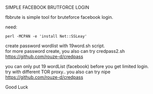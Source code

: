 SIMPLE FACEBOOK BRUTFORCE LOGIN

fbbrute is simple tool for bruteforce facebook login.

need:
```
perl -MCPAN -e 'install Net::SSLeay'
```

create password wordlist with 19word.sh script. <br>
for more password create, you also can try credpass2.sh <a href="https://github.com/rouze-d/credpass">https://github.com/rouze-d/credpass</a>

you can only put 19 wordList (facebook) before you get limited login. <br>
try with different TOR proxy.. you also can try nipe <a href="https://github.com/rouze-d/credpass">https://github.com/rouze-d/credpass</a>

Good Luck
